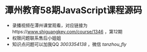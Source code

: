 # 潭州教育58期JavaScript课程源码

- 录播视频在潭州课堂观看，对应链接为https://www.shiguangkey.com/course/1346   ，第12期
- 权限问题联系售后小姐姐
- 知识点问题可以加我QQ *3003354138* ，微信 *tanzhou_fly*

